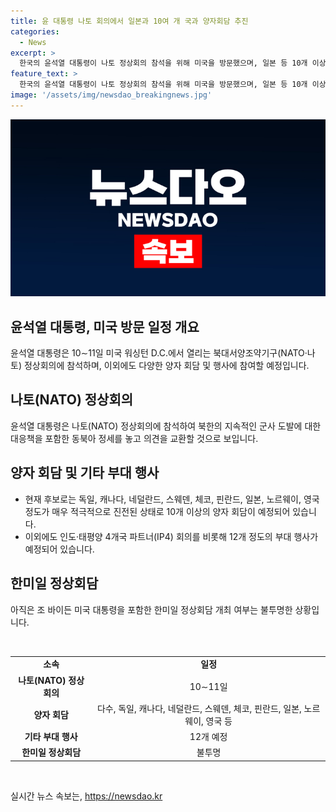 ```yaml
---
title: 윤 대통령 나토 회의에서 일본과 10여 개 국과 양자회담 추진
categories:
  - News
excerpt: >
  한국의 윤석열 대통령이 나토 정상회의 참석을 위해 미국을 방문했으며, 일본 등 10개 이상 국가 정상과 양자 회담을 추진 중인 것으로 전해졌다. 독일, 캐나다, 일본 등과의 회담을 통해 군사 동맹과 북한의 도발 대응책 등을 논의할 것으로 예상되지만, 미국을 포함한 한미일 정상회담은 불투명한 상황이다. 또한 인도·태평양 4개국 파트너(IP4) 회의 외에 12개 정도의 부대 행사도 예정되어 있다.
feature_text: >
  한국의 윤석열 대통령이 나토 정상회의 참석을 위해 미국을 방문했으며, 일본 등 10개 이상 국가 정상과 양자 회담을 추진 중인 것으로 전해졌다. 독일, 캐나다, 일본 등과의 회담을 통해 군사 동맹과 북한의 도발 대응책 등을 논의할 것으로 예상되지만, 미국을 포함한 한미일 정상회담은 불투명한 상황이다. 또한 인도·태평양 4개국 파트너(IP4) 회의 외에 12개 정도의 부대 행사도 예정되어 있다.
image: '/assets/img/newsdao_breakingnews.jpg'
---
```


<p><img src="/assets/img/newsdao_breakingnews.jpg" alt="pcversion 속보" /></p>

<h2 data-ke-size="size26">윤석열 대통령, 미국 방문 일정 개요</h2>

<p data-ke-size="size16">윤석열 대통령은 10∼11일 미국 워싱턴 D.C.에서 열리는 북대서양조약기구(NATO·나토) 정상회의에 참석하며, 이외에도 다양한 양자 회담 및 행사에 참여할 예정입니다.</p>

<h2 data-ke-size="size24">나토(NATO) 정상회의</h2>

<p data-ke-size="size16">윤석열 대통령은 나토(NATO) 정상회의에 참석하여 북한의 지속적인 군사 도발에 대한 대응책을 포함한 동북아 정세를 놓고 의견을 교환할 것으로 보입니다.</p>

<h2 data-ke-size="size24">양자 회담 및 기타 부대 행사</h2>

<ul>
    <li>현재 후보로는 독일, 캐나다, 네덜란드, 스웨덴, 체코, 핀란드, 일본, 노르웨이, 영국 정도가 매우 적극적으로 진전된 상태로 10개 이상의 양자 회담이 예정되어 있습니다.</li>
    <li>이외에도 인도·태평양 4개국 파트너(IP4) 회의를 비롯해 12개 정도의 부대 행사가 예정되어 있습니다.</li>
</ul>

<h2 data-ke-size="size24">한미일 정상회담</h2>

<p data-ke-size="size16">아직은 조 바이든 미국 대통령을 포함한 한미일 정상회담 개최 여부는 불투명한 상황입니다.</p>

<p data-ke-size="size16">&nbsp;</p>

<table>
    <tbody>
        <tr>
            <td style="text-align: center; height: 17px;"><b>소속</b></td>
            <td style="text-align: center; height: 17px;"><b>일정</b></td>
        </tr>
        <tr>
            <td style="text-align: center; height: 17px;"><b>나토(NATO) 정상회의</b></td>
            <td style="text-align: center; height: 17px;">10∼11일</td>
        </tr>
        <tr>
            <td style="text-align: center; height: 17px;"><b>양자 회담</b></td>
            <td style="text-align: center; height: 17px;">다수, 독일, 캐나다, 네덜란드, 스웨덴, 체코, 핀란드, 일본, 노르웨이, 영국 등</td>
        </tr>
        <tr>
            <td style="text-align: center; height: 17px;"><b>기타 부대 행사</b></td>
            <td style="text-align: center; height: 17px;">12개 예정</td>
        </tr>
        <tr>
            <td style="text-align: center; height: 17px;"><b>한미일 정상회담</b></td>
            <td style="text-align: center; height: 17px;">불투명</td>
        </tr>
    </tbody>
</table>

<p data-ke-size="size16">&nbsp;</p>
실시간 뉴스 속보는, <a href="https://newsdao.kr" rel="dofollow">https://newsdao.kr</a>


